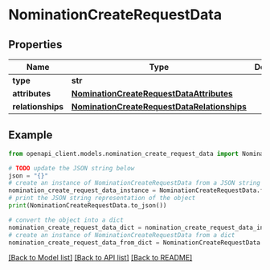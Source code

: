 # NominationCreateRequestData


## Properties

Name | Type | Description | Notes
------------ | ------------- | ------------- | -------------
**type** | **str** |  | 
**attributes** | [**NominationCreateRequestDataAttributes**](NominationCreateRequestDataAttributes.md) |  | 
**relationships** | [**NominationCreateRequestDataRelationships**](NominationCreateRequestDataRelationships.md) |  | 

## Example

```python
from openapi_client.models.nomination_create_request_data import NominationCreateRequestData

# TODO update the JSON string below
json = "{}"
# create an instance of NominationCreateRequestData from a JSON string
nomination_create_request_data_instance = NominationCreateRequestData.from_json(json)
# print the JSON string representation of the object
print(NominationCreateRequestData.to_json())

# convert the object into a dict
nomination_create_request_data_dict = nomination_create_request_data_instance.to_dict()
# create an instance of NominationCreateRequestData from a dict
nomination_create_request_data_from_dict = NominationCreateRequestData.from_dict(nomination_create_request_data_dict)
```
[[Back to Model list]](../README.md#documentation-for-models) [[Back to API list]](../README.md#documentation-for-api-endpoints) [[Back to README]](../README.md)


